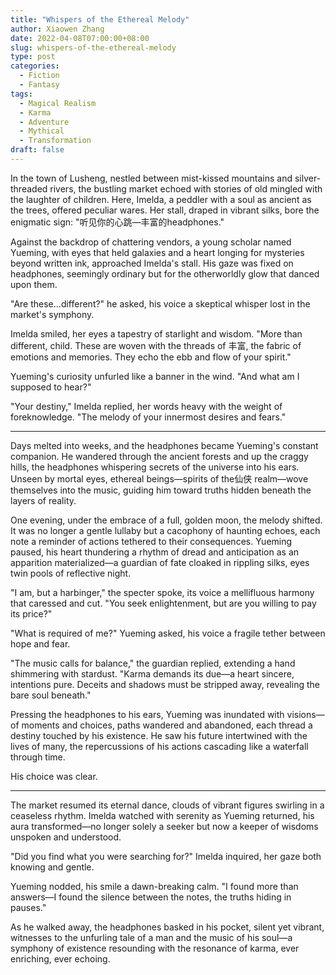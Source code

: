 ```yaml
---
title: "Whispers of the Ethereal Melody"
author: Xiaowen Zhang
date: 2022-04-08T07:00:00+08:00
slug: whispers-of-the-ethereal-melody
type: post
categories:
  - Fiction
  - Fantasy
tags:
  - Magical Realism
  - Karma
  - Adventure
  - Mythical
  - Transformation
draft: false
---
```


In the town of Lusheng, nestled between mist-kissed mountains and silver-threaded rivers, the bustling market echoed with stories of old mingled with the laughter of children. Here, Imelda, a peddler with a soul as ancient as the trees, offered peculiar wares. Her stall, draped in vibrant silks, bore the enigmatic sign: "听见你的心跳—丰富的headphones."

Against the backdrop of chattering vendors, a young scholar named Yueming, with eyes that held galaxies and a heart longing for mysteries beyond written ink, approached Imelda's stall. His gaze was fixed on headphones, seemingly ordinary but for the otherworldly glow that danced upon them. 

"Are these...different?" he asked, his voice a skeptical whisper lost in the market's symphony.

Imelda smiled, her eyes a tapestry of starlight and wisdom. "More than different, child. These are woven with the threads of 丰富, the fabric of emotions and memories. They echo the ebb and flow of your spirit."

Yueming's curiosity unfurled like a banner in the wind. "And what am I supposed to hear?"

"Your destiny," Imelda replied, her words heavy with the weight of foreknowledge. "The melody of your innermost desires and fears."

***

Days melted into weeks, and the headphones became Yueming's constant companion. He wandered through the ancient forests and up the craggy hills, the headphones whispering secrets of the universe into his ears. Unseen by mortal eyes, ethereal beings—spirits of the仙侠 realm—wove themselves into the music, guiding him toward truths hidden beneath the layers of reality.

One evening, under the embrace of a full, golden moon, the melody shifted. It was no longer a gentle lullaby but a cacophony of haunting echoes, each note a reminder of actions tethered to their consequences. Yueming paused, his heart thundering a rhythm of dread and anticipation as an apparition materialized—a guardian of fate cloaked in rippling silks, eyes twin pools of reflective night.

"I am, but a harbinger," the specter spoke, its voice a mellifluous harmony that caressed and cut. "You seek enlightenment, but are you willing to pay its price?"

"What is required of me?" Yueming asked, his voice a fragile tether between hope and fear.

"The music calls for balance," the guardian replied, extending a hand shimmering with stardust. "Karma demands its due—a heart sincere, intentions pure. Deceits and shadows must be stripped away, revealing the bare soul beneath."

Pressing the headphones to his ears, Yueming was inundated with visions—of moments and choices, paths wandered and abandoned, each thread a destiny touched by his existence. He saw his future intertwined with the lives of many, the repercussions of his actions cascading like a waterfall through time.

His choice was clear.

***

The market resumed its eternal dance, clouds of vibrant figures swirling in a ceaseless rhythm. Imelda watched with serenity as Yueming returned, his aura transformed—no longer solely a seeker but now a keeper of wisdoms unspoken and understood.

"Did you find what you were searching for?" Imelda inquired, her gaze both knowing and gentle.

Yueming nodded, his smile a dawn-breaking calm. "I found more than answers—I found the silence between the notes, the truths hiding in pauses."

As he walked away, the headphones basked in his pocket, silent yet vibrant, witnesses to the unfurling tale of a man and the music of his soul—a symphony of existence resounding with the resonance of karma, ever enriching, ever echoing.